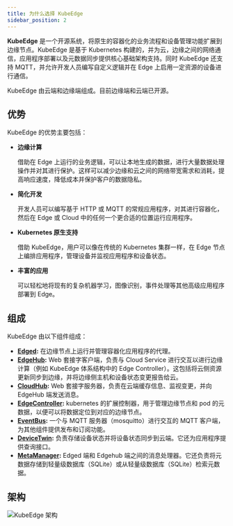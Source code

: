 ```yaml
---
title: 为什么选择 KubeEdge
sidebar_position: 2
---
```


**KubeEdge** 是一个开源系统，将原生的容器化的业务流程和设备管理功能扩展到边缘节点。KubeEdge 是基于 Kubernetes 构建的，并为云，边缘之间的网络通信，应用程序部署以及元数据同步提供核心基础架构支持。同时 KubeEdge 还支持 MQTT，并允许开发人员编写自定义逻辑并在 Edge 上启用一定资源的设备进行通信。

KubeEdge 由云端和边缘端组成。目前边缘端和云端已开源。

## 优势

KubeEdge 的优势主要包括：

- **边缘计算**

  借助在 Edge 上运行的业务逻辑，可以让本地生成的数据，进行大量数据处理操作并对其进行保护。这样可以减少边缘和云之间的网络带宽需求和消耗，提高响应速度，降低成本并保护客户的数据隐私。

- **简化开发**

  开发人员可以编写基于 HTTP 或 MQTT 的常规应用程序，对其进行容器化，然后在 Edge 或 Cloud 中的任何一个更合适的位置运行应用程序。

- **Kubernetes 原生支持**

  借助 KubeEdge，用户可以像在传统的 Kubernetes 集群一样，在 Edge 节点上编排应用程序，管理设备并监视应用程序和设备状态。

- **丰富的应用**

  可以轻松地将现有的复杂机器学习，图像识别，事件处理等其他高级应用程序部署到 Edge。

## 组成

KubeEdge 由以下组件组成：

- **[Edged](architecture/edge/edged):** 在边缘节点上运行并管理容器化应用程序的代理。
- **[EdgeHub](architecture/edge/edgehub):** Web 套接字客户端，负责与 Cloud Service 进行交互以进行边缘计算（例如 KubeEdge 体系结构中的 Edge Controller）。这包括将云侧资源更新同步到边缘，并将边缘侧主机和设备状态变更报告给云。
- **[CloudHub](architecture/cloud/cloudhub):** Web 套接字服务器，负责在云端缓存信息、监视变更，并向 EdgeHub 端发送消息。
- **[EdgeController](architecture/cloud/edge_controller):** kubernetes 的扩展控制器，用于管理边缘节点和 pod 的元数据，以便可以将数据定位到对应的边缘节点。
- **[EventBus](architecture/edge/eventbus):** 一个与 MQTT 服务器（mosquitto）进行交互的 MQTT 客户端，为其他组件提供发布和订阅功能。
- **[DeviceTwin](architecture/edge/devicetwin):** 负责存储设备状态并将设备状态同步到云端。它还为应用程序提供查询接口。
- **[MetaManager](architecture/edge/metamanager):** Edged 端和 Edgehub 端之间的消息处理器。它还负责将元数据存储到轻量级数据库（SQLite）或从轻量级数据库（SQLite）检索元数据。

## 架构

![KubeEdge 架构](/img/kubeedge_arch.png)
